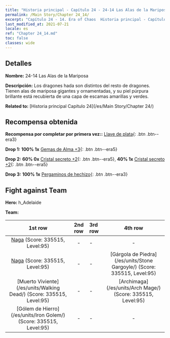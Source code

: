 ```yaml
---
title: "Historia principal - Capítulo 24 - 24-14 Las Alas de la Mariposa"
permalink: /Main Story/Chapter 24_14/
excerpt: "Capítulo 24 - 14. Era of Chaos  Historia principal - Capítulo 24_14. 24-14 Las Alas de la Mariposa"
last_modified_at: 2021-07-21
locale: es
ref: "Chapter 24_14.md"
toc: false
classes: wide
---
```


## Detalles

 **Nombre:** 24-14 Las Alas de la Mariposa

 **Descripción:** Los dragones hada son distintos del resto de dragones. Tienen alas de mariposa gigantes y ornamentadas, y su piel púrpura brillante está recubierta de una capa de escamas amarillas y verdes.

 **Related to:** [Historia principal Capítulo 24](/es/Main Story/Chapter 24/)

## Recompensa obtenida

 **Recompensa por completar por primera vez::** [Llave de plata](/ItemsES/con_693/){: .btn .btn--era3}

 **Drop 1:** **100% 1x** [Gemas de Alma +3](/ItemsES/mat_86/){: .btn .btn--era5}

 **Drop 2:** **60% 0x** [Cristal secreto +2](/ItemsES/mat_80/){: .btn .btn--era5}, **40% 1x** [Cristal secreto +2](/ItemsES/mat_80/){: .btn .btn--era5}

 **Drop 3:** **100% 1x** [Pergaminos de hechizo](/ItemsES/con_694/){: .btn .btn--era3}


## Fight against Team
 **Hero:** h_Adelaide

 **Team:**


  | 1st row | 2nd row | 3rd row | 4th row |
  |:----:|:----:|:----|:----:|
  | [Naga](/es/units/Naga/) (Score: 335515, Level:95)  | - | - | - |
  | [Naga](/es/units/Naga/) (Score: 335515, Level:95)  | - | - | [Gárgola de Piedra](/es/units/Stone Gargoyle/) (Score: 335515, Level:95)  |
  | [Muerto Viviente](/es/units/Walking Dead/) (Score: 335515, Level:95)  | - | - | [Archimaga](/es/units/Arch Mage/) (Score: 335515, Level:95)  |
  | [Gólem de Hierro](/es/units/Iron Golem/) (Score: 335515, Level:95)  | - | - | - |


